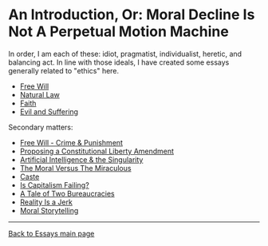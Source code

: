 # An Introduction, Or: Moral Decline Is Not A Perpetual Motion Machine

In order, I am each of these: idiot, pragmatist, individualist, heretic, and balancing act. In line with those ideals, I have created some essays generally related to "ethics" here.

- [Free Will](./FreeWill.md)
- [Natural Law](./NaturalLaw.md)
- [Faith](./Faith.md)
- [Evil and Suffering](EvilAndSuffering.md)

Secondary matters:

- [Free Will - Crime & Punishment](./FreeWill-II-Crime.md)
- [Proposing a Constitutional Liberty Amendment](./LibertyAmendment.md)
- [Artificial Intelligence & the Singularity](./AIAndSingularity.md)
- [The Moral Versus The Miraculous](./MoralVsMiraculous.md)
- [Caste](./Caste.md)
- [Is Capitalism Failing?](./IsCapitalismFailing.md)
- [A Tale of Two Bureaucracies](./Bureaucracy.md)
- [Reality Is a Jerk](./RealityIsAJerk.md)
- [Moral Storytelling](./MoralStorytelling.md)

----

[Back to Essays main page](../README.md)
